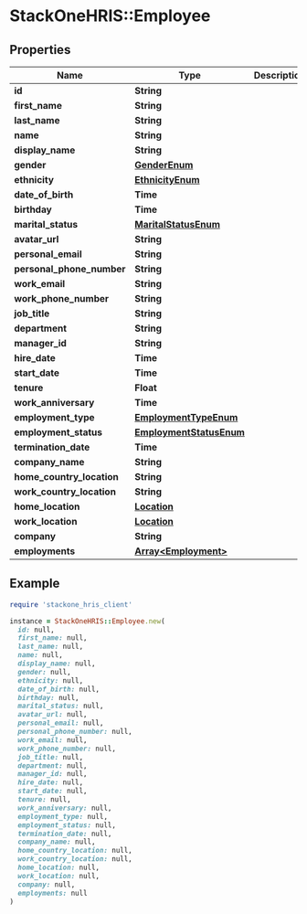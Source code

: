 # StackOneHRIS::Employee

## Properties

| Name | Type | Description | Notes |
| ---- | ---- | ----------- | ----- |
| **id** | **String** |  |  |
| **first_name** | **String** |  |  |
| **last_name** | **String** |  |  |
| **name** | **String** |  |  |
| **display_name** | **String** |  |  |
| **gender** | [**GenderEnum**](GenderEnum.md) |  |  |
| **ethnicity** | [**EthnicityEnum**](EthnicityEnum.md) |  | [optional] |
| **date_of_birth** | **Time** |  | [optional] |
| **birthday** | **Time** |  | [optional] |
| **marital_status** | [**MaritalStatusEnum**](MaritalStatusEnum.md) |  | [optional] |
| **avatar_url** | **String** |  | [optional] |
| **personal_email** | **String** |  | [optional] |
| **personal_phone_number** | **String** |  |  |
| **work_email** | **String** |  |  |
| **work_phone_number** | **String** |  |  |
| **job_title** | **String** |  | [optional] |
| **department** | **String** |  |  |
| **manager_id** | **String** |  | [optional] |
| **hire_date** | **Time** |  | [optional] |
| **start_date** | **Time** |  | [optional] |
| **tenure** | **Float** |  | [optional] |
| **work_anniversary** | **Time** |  | [optional] |
| **employment_type** | [**EmploymentTypeEnum**](EmploymentTypeEnum.md) |  | [optional] |
| **employment_status** | [**EmploymentStatusEnum**](EmploymentStatusEnum.md) |  | [optional] |
| **termination_date** | **Time** |  | [optional] |
| **company_name** | **String** |  | [optional] |
| **home_country_location** | **String** |  | [optional] |
| **work_country_location** | **String** |  | [optional] |
| **home_location** | [**Location**](Location.md) |  | [optional] |
| **work_location** | [**Location**](Location.md) |  | [optional] |
| **company** | **String** |  | [optional] |
| **employments** | [**Array&lt;Employment&gt;**](Employment.md) |  | [optional] |

## Example

```ruby
require 'stackone_hris_client'

instance = StackOneHRIS::Employee.new(
  id: null,
  first_name: null,
  last_name: null,
  name: null,
  display_name: null,
  gender: null,
  ethnicity: null,
  date_of_birth: null,
  birthday: null,
  marital_status: null,
  avatar_url: null,
  personal_email: null,
  personal_phone_number: null,
  work_email: null,
  work_phone_number: null,
  job_title: null,
  department: null,
  manager_id: null,
  hire_date: null,
  start_date: null,
  tenure: null,
  work_anniversary: null,
  employment_type: null,
  employment_status: null,
  termination_date: null,
  company_name: null,
  home_country_location: null,
  work_country_location: null,
  home_location: null,
  work_location: null,
  company: null,
  employments: null
)
```

